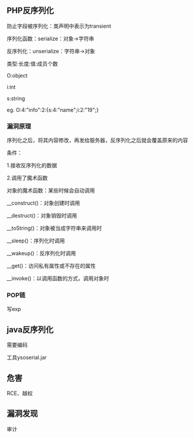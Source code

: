 ## PHP反序列化

防止字段被序列化：类声明中表示为transient

序列化函数：serialize：对象->字符串

反序列化：unserialize：字符串->对象



类型:长度:值:成员个数

O:object

i:int

s:string

eg. O:4:"info":2:{s:4:"name";i:2:"19";}



### 漏洞原理

序列化之后，将其内容修改，再发给服务器，反序列化之后就会覆盖原来的内容

条件：

1.接收反序列化的数据

2.调用了魔术函数

对象的魔术函数：某些时候会自动调用

__construct()：对象创建时调用

__destruct()：对象销毁时调用

__toString()：对象被当成字符串来调用时

__sleep()：序列化时调用

__wakeup()：反序列化时调用

__get()：访问私有属性或不存在的属性

__invoke()：以调用函数的方式，调用对象时

### POP链

写exp



## java反序列化

需要编码

工具ysoserial.jar



## 危害

RCE、越权



## 漏洞发现

审计